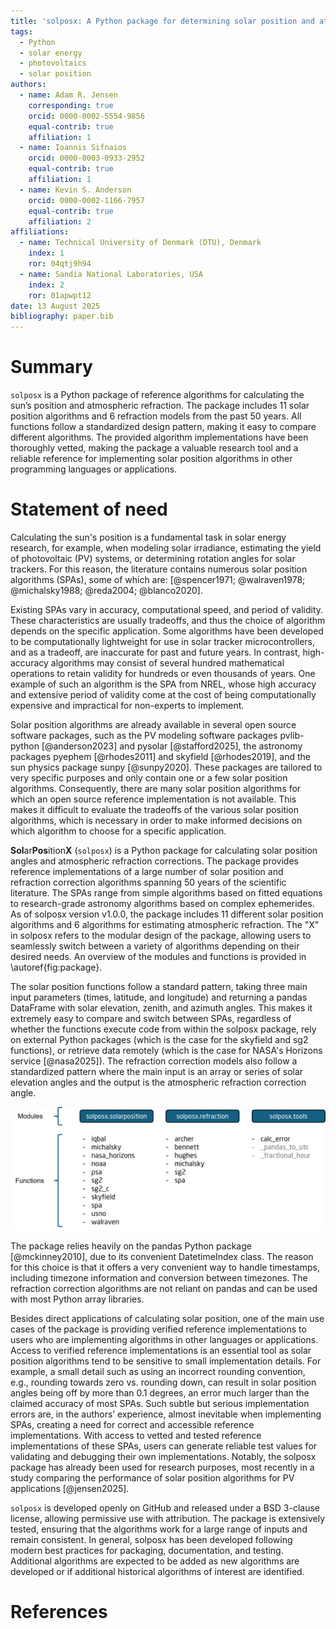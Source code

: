 ```yaml
---
title: 'solposx: A Python package for determining solar position and atmospheric refraction'
tags:
  - Python
  - solar energy
  - photovoltaics
  - solar position
authors:
  - name: Adam R. Jensen
    corresponding: true
    orcid: 0000-0002-5554-9856
    equal-contrib: true
    affiliation: 1
  - name: Ioannis Sifnaios
    orcid: 0000-0003-0933-2952
    equal-contrib: true
    affiliation: 1
  - name: Kevin S. Anderson
    orcid: 0000-0002-1166-7957
    equal-contrib: true
    affiliation: 2
affiliations:
  - name: Technical University of Denmark (DTU), Denmark
    index: 1
    ror: 04qtj9h94
  - name: Sandia National Laboratories, USA
    index: 2
    ror: 01apwpt12
date: 13 August 2025
bibliography: paper.bib
---
```


# Summary
`solposx` is a Python package of reference algorithms for calculating the sun’s position and atmospheric refraction. The package includes 11 solar position algorithms and 6 refraction models from the past 50 years. All functions follow a standardized design pattern, making it easy to compare different algorithms. The provided algorithm implementations have been thoroughly vetted, making the package a valuable research tool and a reliable reference for implementing solar position algorithms in other programming languages or applications.


# Statement of need

Calculating the sun's position is a fundamental task in solar energy research, for example, when modeling solar irradiance, estimating the yield of photovoltaic (PV) systems, or determining rotation angles for solar trackers. For this reason, the literature contains numerous solar position algorithms (SPAs), some of which are: [@spencer1971; @walraven1978; @michalsky1988; @reda2004; @blanco2020].

Existing SPAs vary in accuracy, computational speed, and period of validity. These characteristics are usually tradeoffs, and thus the choice of algorithm depends on the specific application. Some algorithms have been developed to be computationally lightweight for use in solar tracker microcontrollers, and as a tradeoff, are inaccurate for past and future years. In contrast, high-accuracy algorithms may consist of several hundred mathematical operations to retain validity for hundreds or even thousands of years. One example of such an algorithm is the SPA from NREL, whose high accuracy and extensive period of validity come at the cost of being computationally expensive and impractical for non-experts to implement.

Solar position algorithms are already available in several open source software packages, such as the PV modeling software packages pvlib-python [@anderson2023] and pysolar [@stafford2025], the astronomy packages pyephem [@rhodes2011] and skyfield [@rhodes2019], and the sun physics package sunpy [@sunpy2020]. These packages are tailored to very specific purposes and only contain one or a few solar position algorithms. Consequently, there are many solar position algorithms for which an open source reference implementation is not available. This makes it difficult to evaluate the tradeoffs of the various solar position algorithms, which is necessary in order to make informed decisions on which algorithm to choose for a specific application.

**Sol**ar**Pos**ition**X** (`solposx`) is a Python package for calculating solar position angles and atmospheric refraction corrections. The package provides reference implementations of a large number of solar position and refraction correction algorithms spanning 50 years of the scientific literature. The SPAs range from simple algorithms based on fitted equations to research-grade astronomy algorithms based on complex ephemerides. As of solposx version v1.0.0, the package includes 11 different solar position algorithms and 6 algorithms for estimating atmospheric refraction. The "X" in solposx refers to the modular design of the package, allowing users to seamlessly switch between a variety of algorithms depending on their desired needs. An overview of the modules and functions is provided in \autoref{fig:package}.

The solar position functions follow a standard pattern, taking three main input parameters (times, latitude, and longitude) and returning a pandas DataFrame with solar elevation, zenith, and azimuth angles. This makes it extremely easy to compare and switch between SPAs, regardless of whether the functions execute code from within the solposx package, rely on external Python packages (which is the case for the skyfield and sg2 functions), or retrieve data remotely (which is the case for NASA's Horizons service [@nasa2025]). The refraction correction models also follow a standardized pattern where the main input is an array or series of solar elevation angles and the output is the atmospheric refraction correction angle.

![Overview of modules and functions in the solposx package.\label{fig:package}](solposx_package_structure.png)

The package relies heavily on the pandas Python package [@mckinney2010], due to its convenient DatetimeIndex class. The reason for this choice is that it offers a very convenient way to handle timestamps, including timezone information and conversion between timezones. The refraction correction algorithms are not reliant on pandas and can be used with most Python array libraries.

Besides direct applications of calculating solar position, one of the main use cases of the package is providing verified reference implementations to users who are implementing algorithms in other languages or applications. Access to verified reference implementations is an essential tool as solar position algorithms tend to be sensitive to small implementation details. For example, a small detail such as using an incorrect rounding convention, e.g., rounding towards zero vs. rounding down, can result in solar position angles being off by more than 0.1 degrees, an error much larger than the claimed accuracy of most SPAs. Such subtle but serious implementation errors are, in the authors’ experience, almost inevitable when implementing SPAs, creating a need for correct and accessible reference implementations. With access to vetted and tested reference implementations of these SPAs, users can generate reliable test values for validating and debugging their own implementations. Notably, the solposx package has already been used for research purposes, most recently in a study comparing the performance of solar position algorithms for PV applications [@jensen2025].

`solposx` is developed openly on GitHub and released under a BSD 3-clause license, allowing permissive use with attribution. The package is extensively tested, ensuring that the algorithms work for a large range of inputs and remain consistent. In general, solposx has been developed following modern best practices for packaging, documentation, and testing. Additional algorithms are expected to be added as new algorithms are developed or if additional historical algorithms of interest are identified.


# References

